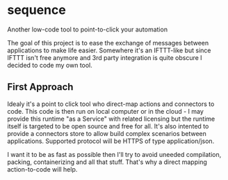 # sequence
Another low-code tool to point-to-click your automation

The goal of this project is to ease the exchange of messages between applications to make life easier.
Somewhere it's an IFTTT-like but since IFTTT isn't free anymore and 3rd party integration is quite obscure I decided to code my own tool.

## First Approach
Idealy it's a point to click tool who direct-map actions and connectors to code.
This code is then run on local computer or in the cloud - I may provide this runtime "as a Service" with related licensing but the runtime itself is targeted to be open source and free for all.
It's also intented to provide a connectors store to allow build complex scenarios between applications. Supported protocol will be HTTPS of type application/json.

I want it to be as fast as possible then I'll try to avoid uneeded compilation, packing, containerizing and all that stuff. That's why a direct mapping action-to-code will help.